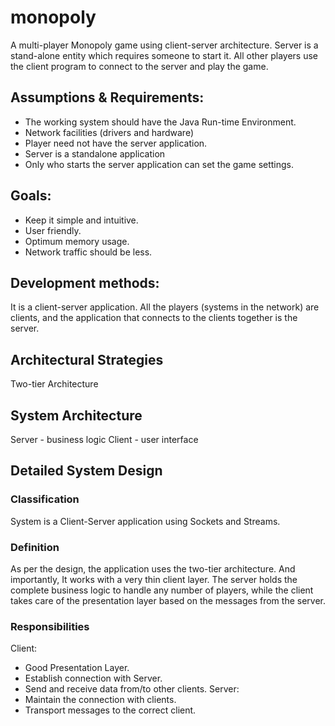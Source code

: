 monopoly
========

A multi-player Monopoly game using client-server architecture. Server is a stand-alone entity which requires someone to start it. All other players use the client program to connect to the server and play the game.

## Assumptions & Requirements:
* The working system should have the Java Run-time Environment.
* Network facilities (drivers and hardware) 
* Player need not have the server application.
* Server is a standalone application
* Only who starts the server application can set the game settings.

## Goals:
* Keep it simple and intuitive.
* User friendly.
* Optimum memory usage.
* Network traffic should be less.

## Development methods:
It is a client-server application. All the players (systems in the network) are clients, and the application that connects to the clients together is the server.

## Architectural Strategies
Two-tier Architecture

## System Architecture
Server - business logic
Client - user interface

## Detailed System Design
### Classification
System is a Client-Server application using Sockets and Streams.

### Definition
As per the design, the application uses the two-tier architecture. And importantly, It works with a very thin client layer. The server holds the complete business logic to handle any number of players, while the client takes care of the presentation layer based on the messages from the server.

### Responsibilities
Client:
* Good Presentation Layer.
* Establish connection with Server.
* Send and receive data from/to other clients.
Server:
* Maintain the connection with clients.
* Transport messages to the correct client.
